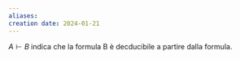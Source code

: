 ```yaml
---
aliases: 
creation date: 2024-01-21
---
```


$A \vdash B$ indica che la formula B è decducibile a partire dalla formula.